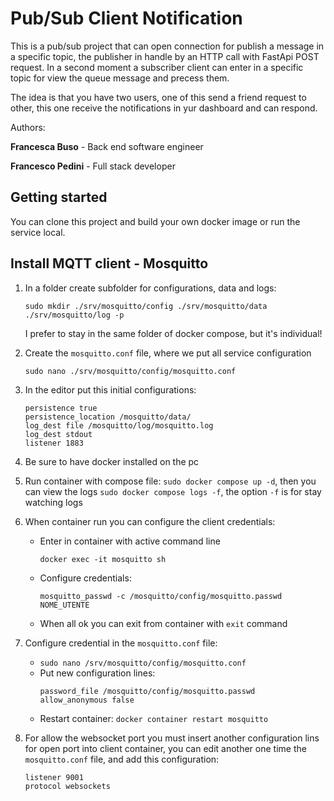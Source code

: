 # Pub/Sub Client Notification
This is a pub/sub project that can open connection for publish a message in a specific topic, the publisher in handle by an HTTP call with FastApi POST request.
In a second moment a subscriber client can enter in a specific topic for view the queue message and precess them.

The idea is that you have two users, one of this send a friend request to other, this one receive the notifications in yur dashboard and can respond.

Authors:

**Francesca Buso** - Back end software engineer

**Francesco Pedini** - Full stack developer


## Getting started

You can clone this project and build your own docker image or run the service local.

## Install MQTT client - Mosquitto

1. In a folder create subfolder for configurations, data and logs:
    ```
    sudo mkdir ./srv/mosquitto/config ./srv/mosquitto/data ./srv/mosquitto/log -p
    ```
    I prefer to stay in the same folder of docker compose, but it's individual!

2. Create the `mosquitto.conf` file, where we put all service configuration 
    ```
    sudo nano ./srv/mosquitto/config/mosquitto.conf
    ```
3. In the editor put this initial configurations:
    ```
    persistence true
    persistence_location /mosquitto/data/
    log_dest file /mosquitto/log/mosquitto.log
    log_dest stdout
    listener 1883
    ```
4. Be sure to have docker installed on the pc
5. Run container with compose file: `sudo docker compose up -d`, then you can view the logs `sudo docker compose logs -f`, the option `-f` is for stay watching logs
6. When container run you can configure the client credentials:
    - Enter in container with active command line
        ```
        docker exec -it mosquitto sh
        ```
    - Configure credentials:
        ```
        mosquitto_passwd -c /mosquitto/config/mosquitto.passwd NOME_UTENTE
        ```
    - When all ok you can exit from container with `exit` command
7. Configure credential in the `mosquitto.conf` file:
    - `sudo nano /srv/mosquitto/config/mosquitto.conf`
    - Put new configuration lines:
        ```
        password_file /mosquitto/config/mosquitto.passwd
        allow_anonymous false
        ```
    - Restart container: `docker container restart mosquitto`
8. For allow the websocket port you must insert another configuration lins for open port into client container, you can edit another one time the `mosquitto.conf` file, and add this configuration:
    ```
    listener 9001
    protocol websockets
    ```